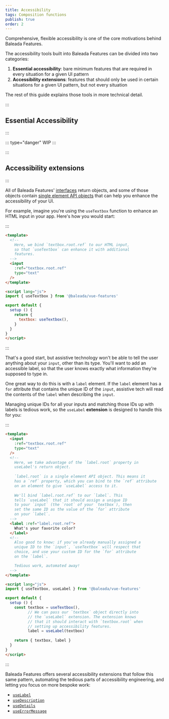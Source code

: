 ```yaml
---
title: Accessibility
tags: Composition functions
publish: true
order: 2
---
```


Comprehensive, flexible accessibility is one of the core motivations behind Baleada Features.

The accessibility tools built into Baleada Features can be divided into two categories:
1. **Essential accessibility**: bare minimum features that are required in every situation for a given UI pattern
2. **Accessibility extensions**: features that should only be used in certain situations for a given UI pattern, but not every situation

The rest of this guide explains those tools in more technical detail.


:::
## Essential Accessibility
:::

::: type="danger"
WIP
:::


:::
## Accessibility extensions
:::

All of Baleada Features' [interfaces](/docs/features#using-functions) return objects, and some of those objects contain [single element API objects](/docs/features/element-api) that can help you enhance the accessibility of your UI.

For example, imagine you're using the `useTextbox` function to enhance an HTML input in your app. Here's how you would start:

:::
```html
<template>
  <!--
    Here, we bind `textbox.root.ref` to our HTML input,
    so that `useTextbox` can enhance it with additional
    features.
  -->
  <input
    :ref="textbox.root.ref"
    type="text"
  />
</template>

<script lang="js">
import { useTextbox } from '@baleada/vue-features'

export default {
  setup () {
    return {
      textbox: useTextbox(),
    }
  }
}
</script>
```
:::

That's a good start, but assistive technology won't be able to tell the user anything about your `input`, other than its type. You'll want to add an accessible label, so that the user knows exactly what information they're supposed to type in.

One great way to do this is with a `label` element. If the `label` element has a `for` attribute that contains the unique ID of the `input`, assistive tech will read the contents of the `label` when describing the `input`.

Managing unique IDs for all your inputs and matching those IDs up with labels is tedious work, so the `useLabel` **extension** is designed to handle this for you:

:::
```html
<template>
  <input
    :ref="textbox.root.ref"
    type="text"
  />
  <!--
    Here, we take advantage of the `label.root` property in
    useLabel's return object.
    
    `label.root` is a single element API object. This means it
    has a `ref` property, which you can bind to the `ref` attribute
    on an element to give `useLabel` access to it.
    
    We'll bind `label.root.ref` to our `label`. This
    tells `useLabel` that it should assign a unique ID
    to your `input` (the `root` of your `textbox`), then
    set the same ID as the value of the `for` attribute
    on your `label`.
  -->
  <label :ref="label.root.ref">
    What's your favorite color?
  </label>
  <!-- 
    Also good to know: if you've already manually assigned a 
    unique ID to the `input`, `useTextbox` will respect that
    choice, and use your custom ID for the `for` attribute
    on the `label`.

    Tedious work, automated away!
  -->
</template>

<script lang="js">
import { useTextbox, useLabel } from '@baleada/vue-features'

export default {
  setup () {
    const textbox = useTextbox(),
          // We can pass our `textbox` object directly into
          // the `useLabel` extension. The extension knows
          // that it should interact with `textbox.root` when
          // setting up accessibility features.
          label = useLabel(textbox)
    
    return { textbox, label }
  }
}
</script>
```
:::

Baleada Features offers several accessibility extensions that follow this same pattern, automating the tedious parts of accessibility engineering, and letting you focus on more bespoke work:
- [`useLabel`](/docs/features/extensions/useLabel)
- [`useDescription`](/docs/features/extensions/useDescription)
- [`useDetails`](/docs/features/extensions/useDetails)
- [`useErrorMessage`](/docs/features/extensions/useErrorMessage)


<!-- ::: ariaLabel="Properties of some functions' returned objects"
| Property | Description |
| --- | --- |
| `label` | <p>If an element serves as the accessible label for your textbox, `label.ref` should be bound to that element.</p><p>Binding `label.ref` will assign a unique ID to your accessible label and set that ID as the `aria-labelledby` of the labelled element. In some cases, it will also assign a unique ID to the labelled element, and set that ID as the `for` attribute of your accessible label.</p> |
| `errorMessage` | <p>If an element serves as the accessible error message when invalid data has been entered into a form field, `errorMessage.ref` should be bound to that element.</p><p>Binding `errorMessage.ref` will assign a unique ID to your accessible error message and set that ID as the `aria-errormessage` of the element that contains invalid data.</p> |
| `description` | <p>If an element serves as the accessible description for your textbox, `description.ref` should be bound to that element.</p><p>Binding `description.ref` will assign a unique ID to your accessible description and set that ID as the `aria-describedby` of the described element.</p> |
| `details` | <p>If an element serves as the accessible details for your textbox, `details.ref` should be bound to that element.</p><p>Binding `details.ref` will assign a unique ID to your accessible details and set that ID as the `aria-details` of the detailed element.</p> |
::: -->
